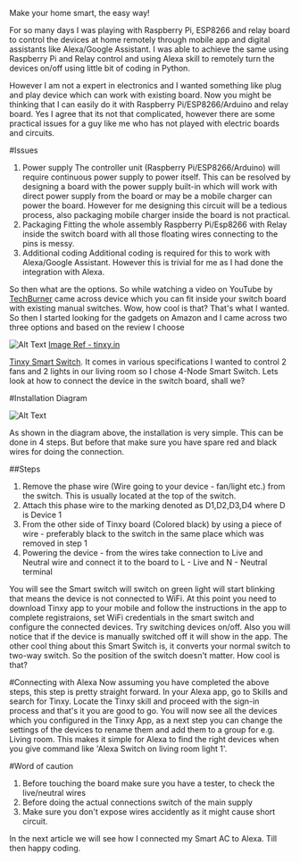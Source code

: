 Make your home smart, the easy way!

For so many days I was playing with Raspberry Pi, ESP8266 and relay board to control the devices at home remotely through mobile app and digital assistants like Alexa/Google Assistant. I was able to achieve the same using Raspberry Pi and Relay control and using Alexa skill to remotely turn the devices on/off using little bit of coding in Python.

However I am not a expert in electronics and I wanted something like plug and play device which can work with existing board. Now you might be thinking that I can easily do it with Raspberry Pi/ESP8266/Arduino and relay board. Yes I agree that its not that complicated, however there are some practical issues for a guy like me who has not played with electric boards and circuits.

#Issues
1. Power supply
The controller unit (Raspberry Pi/ESP8266/Arduino) will require continuous power supply to power itself. This can be resolved by designing a board with the power supply built-in which will work with direct power supply from the board or may be a mobile charger can power the board. However for me designing this circuit will be a tedious process, also packaging mobile charger inside the board is not practical.
2. Packaging
Fitting the whole assembly Raspberry Pi/Esp8266 with Relay inside the switch board with all those floating wires connecting to the pins is messy.
3. Additional coding
Additional coding is required for this to work with Alexa/Google Assistant. However this is trivial for me as I had done the integration with Alexa.

So then what are the options. So while watching a video on YouTube by [TechBurner](https://www.youtube.com/watch?v=1kAkF6lnjj8) came across device which you can fit inside your switch board with existing manual switches. Wow, how cool is that? That's what I wanted. So then I started looking for the gadgets on Amazon and I came across two three options and based on the review I choose 

![Alt Text](https://dev-to-uploads.s3.amazonaws.com/uploads/articles/m1nqx0f8q0n7zopi75pt.PNG) 
[Image Ref - tinxy.in](https://tinxy.in/)

[Tinxy Smart Switch](https://www.amazon.in/Tinxy-Channel-Smart-Switch-Compatible/dp/B07PCS8W5R/ref=sr_1_1?crid=1NT3F7N50DLJW&dchild=1&keywords=tinxy&qid=1617217102&sprefix=tinxy%2Caps%2C300&sr=8-1). It comes in various specifications I wanted to control 2 fans and 2 lights in our living room so I chose 4-Node Smart Switch. Lets look at how to connect the device in the switch board, shall we?

#Installation Diagram

![Alt Text](https://dev-to-uploads.s3.amazonaws.com/uploads/articles/rxpuxly03elyme2qjh7b.png)

As shown in the diagram above, the installation is very simple. This can be done in 4 steps. But before that make sure you have spare red and black wires for doing the connection.

##Steps
1. Remove the phase wire (Wire going to your device - fan/light etc.)  from the switch. This is usually located at the top of the switch.
2. Attach this phase wire to the marking denoted as D1,D2,D3,D4 where D is Device 1
3. From the other side of Tinxy board (Colored black) by using a piece of wire - preferably black to the switch in the same place which was removed in step 1
4. Powering the device - from the wires take connection to Live and Neutral wire and connect it to the board to L - Live and N - Neutral terminal

You will see the Smart switch will switch on green light will start blinking that means the device is not connected to WiFi. At this point you need to download Tinxy app to your mobile and follow the instructions in the app to complete registraions, set WiFi credentials in the smart switch and configure the connected devices. Try switching devices on/off. Also you will notice that if the device is manually switched off it will show in the app. The other cool thing about this Smart Switch is, it converts your normal switch to two-way switch. So the position of the switch doesn't matter. How cool is that?

#Connecting with Alexa
Now assuming you have completed the above steps, this step is pretty straight forward. In your Alexa app, go to Skills and search for Tinxy. Locate the Tinxy skill and proceed with the sign-in process and that's it you are good to go. You will now see all the devices which you configured in the Tinxy App, as a next step you can change the settings of the devices to rename them and add them to a group for e.g. Living room. This makes it simple for Alexa to find the right devices when you give command like 'Alexa Switch on living room light 1'.

#Word of caution
1. Before touching the board make sure you have a tester, to check the live/neutral wires
2. Before doing the actual connections switch of the main supply
3. Make sure you don't expose wires accidently as it might cause short circuit.

In the next article we will see how I connected my Smart AC to Alexa. Till then happy coding.
